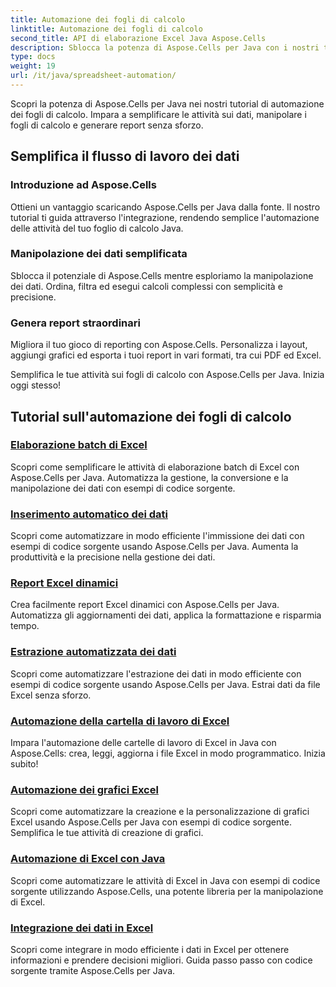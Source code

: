 ```yaml
---
title: Automazione dei fogli di calcolo
linktitle: Automazione dei fogli di calcolo
second_title: API di elaborazione Excel Java Aspose.Cells
description: Sblocca la potenza di Aspose.Cells per Java con i nostri tutorial completi. Impara l'automazione dei fogli di calcolo passo dopo passo per uno sviluppo Java efficiente.
type: docs
weight: 19
url: /it/java/spreadsheet-automation/
---
```


Scopri la potenza di Aspose.Cells per Java nei nostri tutorial di automazione dei fogli di calcolo. Impara a semplificare le attività sui dati, manipolare i fogli di calcolo e generare report senza sforzo.

## Semplifica il flusso di lavoro dei dati

### Introduzione ad Aspose.Cells

Ottieni un vantaggio scaricando Aspose.Cells per Java dalla fonte. Il nostro tutorial ti guida attraverso l'integrazione, rendendo semplice l'automazione delle attività del tuo foglio di calcolo Java.

### Manipolazione dei dati semplificata

Sblocca il potenziale di Aspose.Cells mentre esploriamo la manipolazione dei dati. Ordina, filtra ed esegui calcoli complessi con semplicità e precisione.

### Genera report straordinari

Migliora il tuo gioco di reporting con Aspose.Cells. Personalizza i layout, aggiungi grafici ed esporta i tuoi report in vari formati, tra cui PDF ed Excel.

Semplifica le tue attività sui fogli di calcolo con Aspose.Cells per Java. Inizia oggi stesso!
## Tutorial sull'automazione dei fogli di calcolo
### [Elaborazione batch di Excel](./batch-excel-processing/)
Scopri come semplificare le attività di elaborazione batch di Excel con Aspose.Cells per Java. Automatizza la gestione, la conversione e la manipolazione dei dati con esempi di codice sorgente.
### [Inserimento automatico dei dati](./automated-data-entry/)
Scopri come automatizzare in modo efficiente l'immissione dei dati con esempi di codice sorgente usando Aspose.Cells per Java. Aumenta la produttività e la precisione nella gestione dei dati.
### [Report Excel dinamici](./dynamic-excel-reports/)
Crea facilmente report Excel dinamici con Aspose.Cells per Java. Automatizza gli aggiornamenti dei dati, applica la formattazione e risparmia tempo.
### [Estrazione automatizzata dei dati](./automated-data-extraction/)
Scopri come automatizzare l'estrazione dei dati in modo efficiente con esempi di codice sorgente usando Aspose.Cells per Java. Estrai dati da file Excel senza sforzo.
### [Automazione della cartella di lavoro di Excel](./excel-workbook-automation/)
Impara l'automazione delle cartelle di lavoro di Excel in Java con Aspose.Cells: crea, leggi, aggiorna i file Excel in modo programmatico. Inizia subito!
### [Automazione dei grafici Excel](./automating-excel-charts/)
Scopri come automatizzare la creazione e la personalizzazione di grafici Excel usando Aspose.Cells per Java con esempi di codice sorgente. Semplifica le tue attività di creazione di grafici. 
### [Automazione di Excel con Java](./excel-automation-with-java/)
Scopri come automatizzare le attività di Excel in Java con esempi di codice sorgente utilizzando Aspose.Cells, una potente libreria per la manipolazione di Excel.
### [Integrazione dei dati in Excel](./data-integration-in-excel/)
Scopri come integrare in modo efficiente i dati in Excel per ottenere informazioni e prendere decisioni migliori. Guida passo passo con codice sorgente tramite Aspose.Cells per Java.